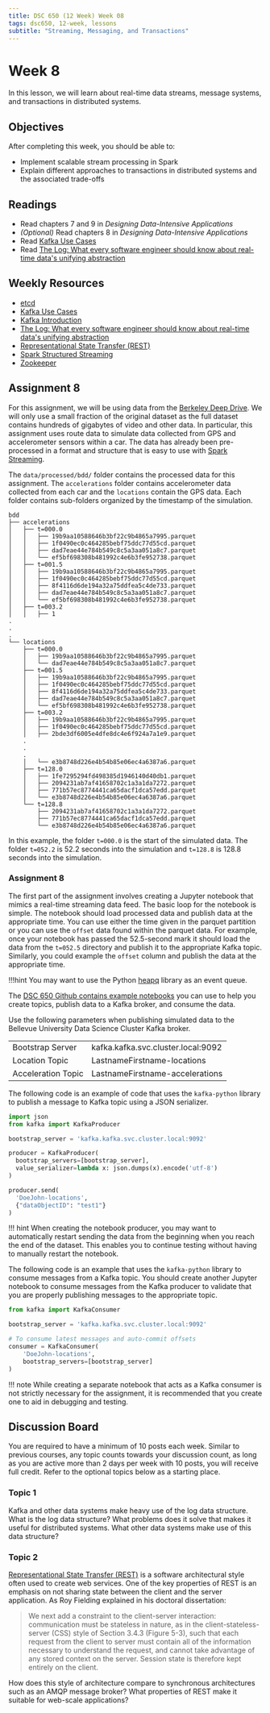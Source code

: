 ```yaml
---
title: DSC 650 (12 Week) Week 08
tags: dsc650, 12-week, lessons
subtitle: "Streaming, Messaging, and Transactions"
---
```


# Week 8

In this lesson, we will learn about real-time data streams, message systems, and transactions in distributed systems. 

## Objectives

After completing this week, you should be able to:

* Implement scalable stream processing in Spark
* Explain different approaches to transactions in distributed systems and the associated trade-offs

## Readings

* Read chapters 7 and 9 in *Designing Data-Intensive Applications*
* *(Optional)* Read chapters 8 in *Designing Data-Intensive Applications*
* Read [Kafka Use Cases][kafka-use-cases]
* Read [The Log: What every software engineer should know about real-time data's unifying abstraction][kafka-the-log]

## Weekly Resources

* [etcd][etcd]
* [Kafka Use Cases][kafka-use-cases]
* [Kafka Introduction][kafka-introduction]
* [The Log: What every software engineer should know about real-time data's unifying abstraction][kafka-the-log]
* [Representational State Transfer (REST)][fielding-rest]
* [Spark Structured Streaming][spark-structured-streaming]
* [Zookeeper][zookeeper]

## Assignment 8

For this assignment, we will be using data from the [Berkeley Deep Drive][berkeley-deepdrive]. We will only use a small fraction of the original dataset as the full dataset contains hundreds of gigabytes of video and other data. In particular, this assignment uses route data to simulate data collected from GPS and accelerometer sensors within a car. The data has already been pre-processed in a format and structure that is easy to use with [Spark Streaming][spark-structured-streaming]. 

The `data/processed/bdd/` folder contains the processed data for this assignment. The `accelerations` folder contains accelerometer data collected from each car and the `locations` contain the GPS data. Each folder contains sub-folders organized by the timestamp of the simulation. 

```shell
bdd
├── accelerations
│   ├── t=000.0
│   │   ├── 19b9aa10588646b3bf22c9b4865a7995.parquet
│   │   ├── 1f0490ec0c464285bebf75ddc77d55cd.parquet
│   │   ├── dad7eae44e784b549c8c5a3aa051a8c7.parquet
│   │   └── ef5bf698308b481992c4e6b3fe952738.parquet
│   ├── t=001.5
│   │   ├── 19b9aa10588646b3bf22c9b4865a7995.parquet
│   │   ├── 1f0490ec0c464285bebf75ddc77d55cd.parquet
│   │   ├── 8f4116d6de194a32a75ddfea5c4de733.parquet
│   │   ├── dad7eae44e784b549c8c5a3aa051a8c7.parquet
│   │   └── ef5bf698308b481992c4e6b3fe952738.parquet
│   ├── t=003.2
│   │   ├── 1
.
.
.
└── locations
    ├── t=000.0
    │   ├── 19b9aa10588646b3bf22c9b4865a7995.parquet
    │   └── dad7eae44e784b549c8c5a3aa051a8c7.parquet
    ├── t=001.5
    │   ├── 19b9aa10588646b3bf22c9b4865a7995.parquet
    │   ├── 1f0490ec0c464285bebf75ddc77d55cd.parquet
    │   ├── 8f4116d6de194a32a75ddfea5c4de733.parquet
    │   ├── dad7eae44e784b549c8c5a3aa051a8c7.parquet
    │   └── ef5bf698308b481992c4e6b3fe952738.parquet
    ├── t=003.2
    │   ├── 19b9aa10588646b3bf22c9b4865a7995.parquet
    │   ├── 1f0490ec0c464285bebf75ddc77d55cd.parquet
    │   ├── 2bde3df6005e4dfe8dc4e6f924a7a1e9.parquet
    .
    .
    .
    │   └── e3b8748d226e4b54b85e06ec4a6387a6.parquet
    ├── t=128.0
    │   ├── 1fe7295294fd498385d1946140d40db1.parquet
    │   ├── 2094231ab7af41658702c1a3a1da7272.parquet
    │   ├── 771b57ec8774441ca65dacf1dca57edd.parquet
    │   └── e3b8748d226e4b54b85e06ec4a6387a6.parquet
    └── t=128.8
        ├── 2094231ab7af41658702c1a3a1da7272.parquet
        ├── 771b57ec8774441ca65dacf1dca57edd.parquet
        └── e3b8748d226e4b54b85e06ec4a6387a6.parquet
```

In this example, the folder `t=000.0` is the start of the simulated data.  The folder `t=052.2` is 52.2 seconds into the simulation and `t=128.8` is 128.8 seconds into the simulation.

### Assignment 8

The first part of the assignment involves creating a Jupyter notebook that mimics a real-time streaming data feed. The basic loop for the notebook is simple.  The notebook should load processed data and publish data at the appropriate time. You can use either the time given in the parquet partition or you can use the `offset` data found within the parquet data. For example, once your notebook has passed the 52.5-second mark it should load the data from the `t=052.5` directory and publish it to the appropriate Kafka topic. Similarly, you could example the `offset` column and publish the data at the appropriate time. 

!!!hint
    You may want to use the Python [heapq](https://docs.python.org/3/library/heapq.html) library as an event queue. 

The [DSC 650 Github contains example notebooks](https://github.com/bellevue-university/dsc650/tree/master/dsc650/assignments/assignment08) you can use to help you create topics, publish data to a Kafka broker, and consume the data. 


Use the following parameters when publishing simulated data to the Bellevue University Data Science Cluster Kafka broker. 

|                      |                                             |
| -------------------- | ------------------------------------------- |
| Bootstrap Server     | kafka.kafka.svc.cluster.local:9092          |
| Location Topic       | LastnameFirstname-locations                 |
| Acceleration Topic   | LastnameFirstname-accelerations             |

The following code is an example of code that uses the `kafka-python` library to publish a message to Kafka topic using a JSON serializer. 

```python
import json
from kafka import KafkaProducer

bootstrap_server = 'kafka.kafka.svc.cluster.local:9092'

producer = KafkaProducer(
  bootstrap_servers=[bootstrap_server],
  value_serializer=lambda x: json.dumps(x).encode('utf-8')
)

producer.send(
  'DoeJohn-locations', 
  {"dataObjectID": "test1"}
)
```

!!! hint
    When creating the notebook producer, you may want to automatically restart sending the data from the beginning when you reach the end of the dataset. This enables you to continue testing without having to manually restart the notebook.

The following code is an example that uses the `kafka-python` library to consume messages from a Kafka topic. You should create another Jupyter notebook to consume messages from the Kafka producer to validate that you are properly publishing messages to the appropriate topic. 



```python
from kafka import KafkaConsumer

bootstrap_server = 'kafka.kafka.svc.cluster.local:9092'

# To consume latest messages and auto-commit offsets
consumer = KafkaConsumer(
    'DoeJohn-locations',
    bootstrap_servers=[bootstrap_server]
)
```

!!! note
    While creating a separate notebook that acts as a Kafka consumer is not strictly necessary for the assignment, it is recommended that you create one to aid in debugging and testing. 

## Discussion Board

You are required to have a minimum of 10 posts each week.  Similar to previous courses, any topic counts towards your discussion count, as long as you are active more than 2 days per week with 10 posts, you will receive full credit. Refer to the optional topics below as a starting place.

### Topic 1

Kafka and other data systems make heavy use of the log data structure. What is the log data structure? What problems does it solve that makes it useful for distributed systems.  What other data systems make use of this data structure? 
 
### Topic 2

[Representational State Transfer (REST)][fielding-rest] is a software architectural style often used to create web services. One of the key properties of REST is an emphasis on not sharing state between the client and the server application. As Roy Fielding explained in his doctoral dissertation: 

> We next add a constraint to the client-server interaction: communication must be stateless in nature, as in the client-stateless-server (CSS) style of Section 3.4.3 (Figure 5-3), such that each request from the client to server must contain all of the information necessary to understand the request, and cannot take advantage of any stored context on the server. Session state is therefore kept entirely on the client.

How does this style of architecture compare to synchronous architectures such as an AMQP message broker? What properties of REST make it suitable for web-scale applications? 

[berkeley-deepdrive]: https://bdd-data.berkeley.edu/
[etcd]: https://etcd.io/
[fielding-rest]: https://www.ics.uci.edu/~fielding/pubs/dissertation/rest_arch_style.htm
[kafka-the-log]: https://engineering.linkedin.com/distributed-systems/log-what-every-software-engineer-should-know-about-real-time-datas-unifying
[kafka-use-cases]: https://kafka.apache.org/uses
[kafka-introduction]: https://kafka.apache.org/intro
[spark-structured-streaming]: http://spark.apache.org/docs/latest/structured-streaming-programming-guide.html
[zookeeper]: https://zookeeper.apache.org/
